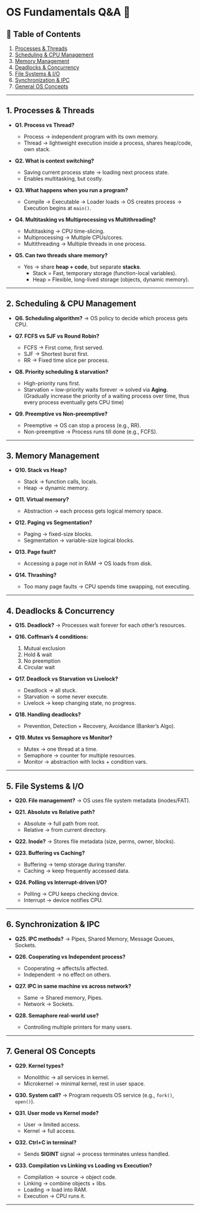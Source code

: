 # OS Fundamentals Q&A 🚀  


## 📌 Table of Contents
1. [Processes & Threads](#1-processes--threads)  
2. [Scheduling & CPU Management](#2-scheduling--cpu-management)  
3. [Memory Management](#3-memory-management)  
4. [Deadlocks & Concurrency](#4-deadlocks--concurrency)  
5. [File Systems & I/O](#5-file-systems--io)  
6. [Synchronization & IPC](#6-synchronization--ipc)  
7. [General OS Concepts](#7-general-os-concepts)  

---

## 1. Processes & Threads

- **Q1. Process vs Thread?**  
  - Process → independent program with its own memory.  
  - Thread → lightweight execution inside a process, shares heap/code, own stack.  

- **Q2. What is context switching?**  
  - Saving current process state → loading next process state.  
  - Enables multitasking, but costly.  

- **Q3. What happens when you run a program?**  
  - Compile → Executable → Loader loads → OS creates process → Execution begins at `main()`.  

- **Q4. Multitasking vs Multiprocessing vs Multithreading?**  
  - Multitasking → CPU time-slicing.  
  - Multiprocessing → Multiple CPUs/cores.  
  - Multithreading → Multiple threads in one process.  

- **Q5. Can two threads share memory?**  
  - Yes → share **heap + code**, but separate **stacks**.  
    - Stack = Fast, temporary storage (function-local variables).
    - Heap = Flexible, long-lived storage (objects, dynamic memory).

---

## 2. Scheduling & CPU Management

- **Q6. Scheduling algorithm?** → OS policy to decide which process gets CPU.  

- **Q7. FCFS vs SJF vs Round Robin?**  
  - FCFS → First come, first served.  
  - SJF → Shortest burst first.  
  - RR → Fixed time slice per process.  

- **Q8. Priority scheduling & starvation?**  
  - High-priority runs first.  
  - Starvation = low-priority waits forever → solved via **Aging**. (Gradually increase the priority of a waiting process over time, thus every process eventually gets CPU time) 

- **Q9. Preemptive vs Non-preemptive?**  
  - Preemptive → OS can stop a process (e.g., RR).  
  - Non-preemptive → Process runs till done (e.g., FCFS).  

---

## 3. Memory Management

- **Q10. Stack vs Heap?**  
  - Stack → function calls, locals.  
  - Heap → dynamic memory.  

- **Q11. Virtual memory?**  
  - Abstraction → each process gets logical memory space.  

- **Q12. Paging vs Segmentation?**  
  - Paging → fixed-size blocks.  
  - Segmentation → variable-size logical blocks.  

- **Q13. Page fault?**  
  - Accessing a page not in RAM → OS loads from disk.  

- **Q14. Thrashing?**  
  - Too many page faults → CPU spends time swapping, not executing.  

---

## 4. Deadlocks & Concurrency

- **Q15. Deadlock?** → Processes wait forever for each other’s resources.  

- **Q16. Coffman’s 4 conditions:**  
  1. Mutual exclusion  
  2. Hold & wait  
  3. No preemption  
  4. Circular wait  

- **Q17. Deadlock vs Starvation vs Livelock?**  
  - Deadlock → all stuck.  
  - Starvation → some never execute.  
  - Livelock → keep changing state, no progress.  

- **Q18. Handling deadlocks?**  
  - Prevention, Detection + Recovery, Avoidance (Banker’s Algo).  

- **Q19. Mutex vs Semaphore vs Monitor?**  
  - Mutex → one thread at a time.  
  - Semaphore → counter for multiple resources.  
  - Monitor → abstraction with locks + condition vars.  

---

## 5. File Systems & I/O

- **Q20. File management?** → OS uses file system metadata (inodes/FAT).  

- **Q21. Absolute vs Relative path?**  
  - Absolute → full path from root.  
  - Relative → from current directory.  

- **Q22. Inode?** → Stores file metadata (size, perms, owner, blocks).  

- **Q23. Buffering vs Caching?**  
  - Buffering → temp storage during transfer.  
  - Caching → keep frequently accessed data.  

- **Q24. Polling vs Interrupt-driven I/O?**  
  - Polling → CPU keeps checking device.  
  - Interrupt → device notifies CPU.  

---

## 6. Synchronization & IPC

- **Q25. IPC methods?** → Pipes, Shared Memory, Message Queues, Sockets.  

- **Q26. Cooperating vs Independent process?**  
  - Cooperating → affects/is affected.  
  - Independent → no effect on others.  

- **Q27. IPC in same machine vs across network?**  
  - Same → Shared memory, Pipes.  
  - Network → Sockets.  

- **Q28. Semaphore real-world use?**  
  - Controlling multiple printers for many users.  

---

## 7. General OS Concepts

- **Q29. Kernel types?**  
  - Monolithic → all services in kernel.  
  - Microkernel → minimal kernel, rest in user space.  

- **Q30. System call?** → Program requests OS service (e.g., `fork()`, `open()`).  

- **Q31. User mode vs Kernel mode?**  
  - User → limited access.  
  - Kernel → full access.  

- **Q32. Ctrl+C in terminal?**  
  - Sends **SIGINT** signal → process terminates unless handled.  

- **Q33. Compilation vs Linking vs Loading vs Execution?**  
  - Compilation → source → object code.  
  - Linking → combine objects + libs.  
  - Loading → load into RAM.  
  - Execution → CPU runs it.  

---
